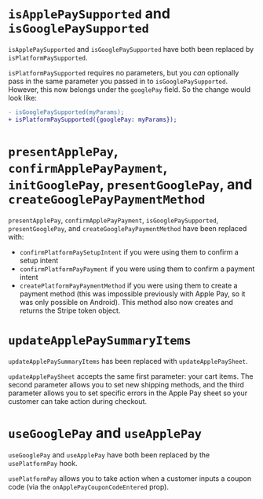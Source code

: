# `isApplePaySupported` and `isGooglePaySupported`

`isApplePaySupported` and `isGooglePaySupported` have both been replaced by `isPlatformPaySupported`.

`isPlatformPaySupported` requires no parameters, but you _can_ optionally pass in the same parameter you passed in to `isGooglePaySupported`. However, this now belongs under the `googlePay` field. So the change would look like:

```diff
- isGooglePaySupported(myParams);
+ isPlatformPaySupported({googlePay: myParams});
```

# `presentApplePay`, `confirmApplePayPayment`, `initGooglePay`, `presentGooglePay`, and `createGooglePayPaymentMethod`

`presentApplePay`, `confirmApplePayPayment`, `isGooglePaySupported`, `presentGooglePay`, and `createGooglePayPaymentMethod` have been replaced with:

- `confirmPlatformPaySetupIntent` if you were using them to confirm a setup intent
- `confirmPlatformPayPayment` if you were using them to confirm a payment intent
- `createPlatformPayPaymentMethod` if you were using them to create a payment method (this was impossible previously with Apple Pay, so it was only possible on Android). This method also now creates and returns the Stripe token object.

# `updateApplePaySummaryItems`

`updateApplePaySummaryItems` has been replaced with `updateApplePaySheet`.

`updateApplePaySheet` accepts the same first parameter: your cart items. The second parameter allows you to set new shipping methods, and the third parameter allows you to set specific errors in the Apple Pay sheet so your customer can take action during checkout.

# `useGooglePay` and `useApplePay`

`useGooglePay` and `useApplePay` have both been replaced by the `usePlatformPay` hook.

`usePlatformPay` allows you to take action when a customer inputs a coupon code (via the `onApplePayCouponCodeEntered` prop).
